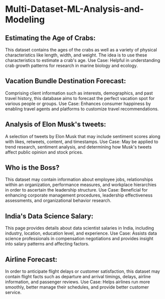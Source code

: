 # Multi-Dataset-ML-Analysis-and-Modeling

## Estimating the Age of Crabs:
This dataset contains the ages of the crabs as well as a variety of physical characteristics like length, width, and weight. The idea is to use these characteristics to estimate a crab's age.
Use Case: Helpful in understanding crab growth patterns for research in marine biology and ecology.

## Vacation Bundle Destination Forecast:
Comprising client information such as interests, demographics, and past travel history, this database aims to forecast the perfect vacation spot for various people or groups.
Use Case: Enhances consumer happiness by enabling travel agents and platforms to customize travel recommendations.

## Analysis of Elon Musk's tweets:
A selection of tweets by Elon Musk that may include sentiment scores along with likes, retweets, content, and timestamps.
Use Case: May be applied to trend research, sentiment analysis, and determining how Musk's tweets affect public opinion and stock prices.

## Who is the Boss?
This dataset may contain information about employee jobs, relationships within an organization, performance measures, and workplace hierarchies in order to ascertain the leadership structure.
Use Case: Beneficial for enhancing corporate management procedures, leadership effectiveness assessments, and organizational behavior research.

## India's Data Science Salary:
This page provides details about data scientist salaries in India, including industry, location, education level, and experience.
Use Case: Assists data science professionals in compensation negotiations and provides insight into salary patterns and affecting factors.

## Airline Forecast:
In order to anticipate flight delays or customer satisfaction, this dataset may contain flight facts such as departure and arrival timings, delays, airline information, and passenger reviews.
Use Case: Helps airlines run more smoothly, better manage their schedules, and provide better customer service.
